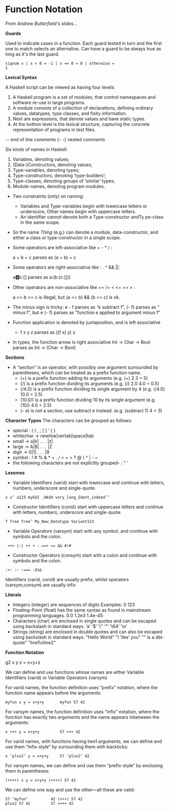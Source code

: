 # Function Notation 
*From Andrew Butterfield's slides...*

**Guards**

Used to indicate cases in a function. Each guard tested in turn and the first one to match selects an alternative. Can have a guard to be always true as long as it's the last guard.

<code>signum x | x < 0 = -1
| x == 0 = 0
| otherwise = 1</code>

**Lexical Syntax** 

A Haskell script can be viewed as having four levels:
1. A Haskell program is a set of modules, that control
namespaces and software re-use in large programs.
2. A module consists of a collection of declarations, defining
ordinary values, datatypes, type classes, and fixity information.
3. Next are expressions, that denote values and have static types.
4. At the bottom level is the lexical structure, capturing the
concrete representation of programs in text files.

-- end of line comments
{- -} nested comments 

 Six kinds of names in Haskell:
1. Variables, denoting values;
2. (Data-)Constructors, denoting values;
3. Type-variables, denoting types;
4. Type-constructors, denoting ‘type-builders’;
5. Type-classes, denoting groups of ‘similar’ types;
6. Module-names, denoting program modules.
   

* Two constraints (only) on naming:
    * Variables and Type-variables begin with lowercase letters or underscore,
Other names begin with uppercase letters.
    * An identifier cannot denote both a Type-constructor andTy pe-class  in the same scope.
* So the name *Thing* (e.g.) can denote a module,
data-constructor, and either a class or type-constructor in a single scope.

* Some operators are left-associative like + - * / :
  
    a + b + c parses as (a + b) + c
* Some operators are right-associative like : . ^ && ||:
  
    a:b:c:[] parses as a:(b:(c:[]))
* Other operators are non-associative like == /= < <= >= > :
  
    a <= b <= c is illegal,
    but (a <= b) && (b <= c) is ok.
* The minus sign is tricky: e - f parses as “e subtract f”,
  (- f) parses as “ minus f”,
  but e (- f) parses as
  “function e applied to argument minus f”

* Function application is denoted by juxtaposition, and is left associative
    * f x y z parses as ((f x) y) z
* In types, the function arrow is right associative
    Int -> Char -> Bool parses as Int -> (Char -> Bool)

**Sections**

* A “section” is an operator, with possibly one argument
surrounded by parentheses, which can be treated as a prefix function name.
  * (+) is a prefix function adding its arguments
            (e.g. (+) 2 3 = 5)
  * (/) is a prefix function dividing its arguments
            (e.g. (/) 2.0 4.0 = 0.5)
  * (/4.0) is a prefix function dividing its single          argument by 4
            (e.g. (/4.0) 10.0 = 2.5)
  * (10.0/) is a prefix function dividing 10 by its         single argument
            (e.g. (10/) 4.0 = 2.5)
  * (- e) is not a section, use subtract e instead.
            (e.g. (subtract 1) 4 = 3)

**Character Types** 
The characters can be grouped as follows:
* special : ( ) , ; [ ] ‘ { }
* whitechar → newline|vertab|space|tab
* small → a|b| . . . |z|
* large → A|B| . . . |Z
* digit → 0|1| . . . |9
* symbol : ! # % & * + . / < = > ? @ \ ^ | - ~
* the following characters are not explicitly grouped- : " ’

**Lexemes**
* Variable Identifiers (varid) start with lowercase and continue with letters, numbers, underscore and single-quote.
  
<code>x x’ a123 myGUI _HASH very_long_Ident_indeed’’</code>

* Constructor Identifiers (conid) start with uppercase letters and continue with letters, numbers, underscore and single-quote.
  
<code>T Tree Tree’ My_New_Datatype Variant123 </code>

* Variable Operators (varsym) start with any symbol, and
continue with symbols and the colon.

<code> <+> |:| ++ + - ==> == && #!# </code>

* Constructor Operators (consym) start with a colon and
continue with symbols and the colon.

<code>:+: :~ :=== :$%& </code>

Identifiers (varid, conid) are usually prefix, whilst operators
(varsym,consym) are usually infix

**Literals**
* Integers (integer) are sequences of digits
Examples: 0 123
* Floating-Point (float) has the same syntax as found in
mainstream programming languages. 0.0 1.2e3 1.4e-45
* Characters (char) are enclosed in single quotes and can be
escaped using backslash in standard ways.
’a’ ’$’ ’\’’ ’"’ ’\64’ ’\n’
* Strings (string) are enclosed in double quotes and can also be
escaped using backslash in standard ways.
"Hello World" "I ‘like’ you"
"\" is a dbl-quote" "line1\nline2"


**Function Notation** 

g2 x y z = x+y+z

We can define and use functions whose names are either Variable Identifiers (varid) or Variable Operators (varsym)

For varid names, the function definition uses “prefix” notation, where the function name appears before the arguments:

    myfun x y = x+y+y       myfun 57 42

For varsym names, the function definition uses “infix” notation, where the function has exactly two arguments and the name appears inbetween the arguments:

    x +++ y = x+y+y         57 +++ 42

For varid names, with functions having two1 arguments, we can define and use them “infix-style” by surrounding them with backticks:

    x ‘plus2‘ y = x+y+y     57 ‘plus2‘ 42

For varsym names, we can define and use them “prefix-style” by enclosing them in parentheses:

    (++++) x y = x+y+y (++++) 57 42

We can define one way and use the other—all these are valid:

    57 ‘myfun‘          42 (+++) 57 42
    plus2 57 42         57 ++++ 42
